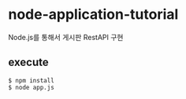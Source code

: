 # node-application-tutorial

Node.js를 통해서 게시판 RestAPI 구현

## execute

```shell
$ npm install
$ node app.js
```